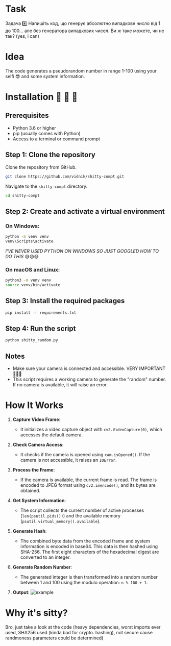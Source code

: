 # Task
Задача 4️⃣
Напишіть код, що генерує абсолютно випадкове число від 1 до 100… але без генератора випадкових чисел. Ви ж таке можете, чи не так? (yes, i can)

# Idea
The code generates a pseudorandom number in range 1-100 using your selfi 😎 and some system information.  

# Installation 💩 💩 💩 

## Prerequisites

- Python 3.6 or higher
- pip (usually comes with Python)
- Access to a terminal or command prompt

## Step 1: Clone the repository

Clone the repository from GitHub.

```bash
git clone https://github.com/vidnik/shitty-compt.git
```
Navigate to the `shitty-compt` directory.
```bash
cd shitty-compt
```

## Step 2: Create and activate a virtual environment

### On Windows:
```bash
python -m venv venv
venv\Scripts\activate
```
*I\'VE NEVER USED PYTHON ON WINDOWS SO JUST GOOGLED HOW TO DO THIS* 😅😅😅

### On macOS and Linux:
```bash
python3 -m venv venv
source venv/bin/activate
```

## Step 3: Install the required packages

```bash
pip install -r requirements.txt
```

## Step 4: Run the script

```bash
python shitty_random.py
```

## Notes

- Make sure your camera is connected and accessible. VERY IMPORTANT 🙏🙏🙏
- This script requires a working camera to generate the "random" number. If no camera is available, it will raise an error.

# How It Works

1. **Capture Video Frame**:
   - It initializes a video capture object with `cv2.VideoCapture(0)`, which accesses the default camera. 

2. **Check Camera Access**:
   - It checks if the camera is opened using `cam.isOpened()`. If the camera is not accessible, it raises an `IOError`.

3. **Process the Frame**:
   - If the camera is available, the current frame is read. The frame is encoded to JPEG format using `cv2.imencode()`, and its bytes are obtained.

4. **Get System Information**:
   - The script collects the current number of active processes (`len(psutil.pids())`) and the available memory (`psutil.virtual_memory().available`).

5. **Generate Hash**:
   - The combined byte data from the encoded frame and system information is encoded in base64. This data is then hashed using SHA-256. The first eight characters of the hexadecimal digest are converted to an integer.

6. **Generate Random Number**:
   - The generated integer is then transformed into a random number between 1 and 100 using the modulo operation: `n % 100 + 1`.

7. **Output**:
   ![example](https://github.com/user-attachments/assets/54baecab-a279-4137-89b9-a7a029f51690)

   


# Why it's sitty?
Bro, just take a look at the code (heavy dependencies, worst imports ever used, SHA256 used (kinda bad for crypto. hashing), not secure cause randmoness parameters could be determined)
